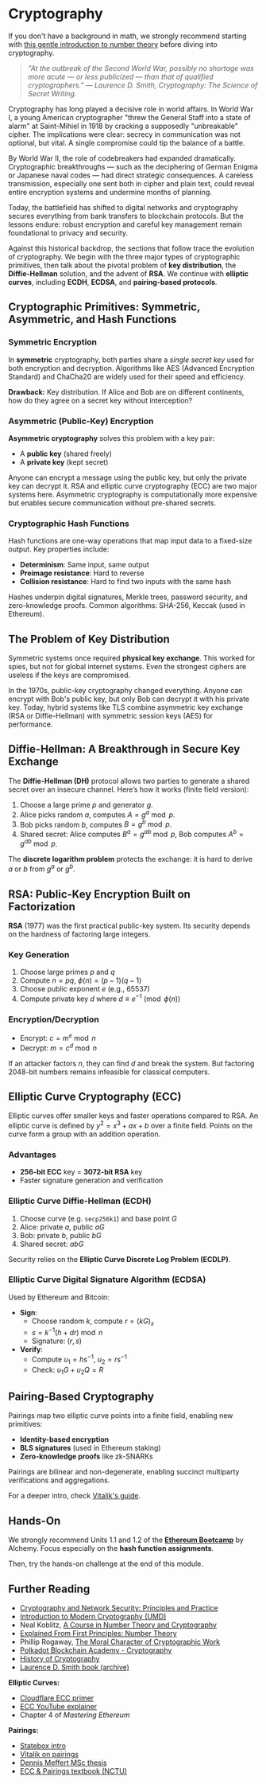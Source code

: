 # Cryptography

If you don't have a background in math, we strongly recommend starting with [this gentle introduction to number theory](https://explained-from-first-principles.com/number-theory/#exhaustive-search) before diving into cryptography.

> *"At the outbreak of the Second World War, possibly no shortage was more acute — or less publicized — than that of qualified cryptographers." — Laurence D. Smith, Cryptography: The Science of Secret Writing.*

Cryptography has long played a decisive role in world affairs. In World War I, a young American cryptographer "threw the General Staff into a state of alarm" at Saint-Mihiel in 1918 by cracking a supposedly "unbreakable" cipher. The implications were clear: secrecy in communication was not optional, but vital. A single compromise could tip the balance of a battle.

By World War II, the role of codebreakers had expanded dramatically. Cryptographic breakthroughs — such as the deciphering of German Enigma or Japanese naval codes — had direct strategic consequences. A careless transmission, especially one sent both in cipher and plain text, could reveal entire encryption systems and undermine months of planning.

Today, the battlefield has shifted to digital networks and cryptography secures everything from bank transfers to blockchain protocols. But the lessons endure: robust encryption and careful key management remain foundational to privacy and security.

Against this historical backdrop, the sections that follow trace the evolution of cryptography. We begin with the three major types of cryptographic primitives, then talk about the pivotal problem of **key distribution**, the **Diffie-Hellman** solution, and the advent of **RSA**. We continue with **elliptic curves**, including **ECDH**, **ECDSA**, and **pairing-based protocols**.

## Cryptographic Primitives: Symmetric, Asymmetric, and Hash Functions

### Symmetric Encryption
In **symmetric** cryptography, both parties share a *single secret key* used for both encryption and decryption. Algorithms like AES (Advanced Encryption Standard) and ChaCha20 are widely used for their speed and efficiency.

**Drawback:** Key distribution. If Alice and Bob are on different continents, how do they agree on a secret key without interception?

### Asymmetric (Public-Key) Encryption
**Asymmetric cryptography** solves this problem with a key pair:

- A **public key** (shared freely)
- A **private key** (kept secret)

Anyone can encrypt a message using the public key, but only the private key can decrypt it. RSA and elliptic curve cryptography (ECC) are two major systems here. Asymmetric cryptography is computationally more expensive but enables secure communication without pre-shared secrets.

### Cryptographic Hash Functions
Hash functions are one-way operations that map input data to a fixed-size output. Key properties include:

- **Determinism**: Same input, same output
- **Preimage resistance**: Hard to reverse
- **Collision resistance**: Hard to find two inputs with the same hash

Hashes underpin digital signatures, Merkle trees, password security, and zero-knowledge proofs. Common algorithms: SHA-256, Keccak (used in Ethereum).

## The Problem of Key Distribution

Symmetric systems once required **physical key exchange**. This worked for spies, but not for global internet systems. Even the strongest ciphers are useless if the keys are compromised.

In the 1970s, public-key cryptography changed everything. Anyone can encrypt with Bob's public key, but only Bob can decrypt it with his private key. Today, hybrid systems like TLS combine asymmetric key exchange (RSA or Diffie-Hellman) with symmetric session keys (AES) for performance.

## Diffie-Hellman: A Breakthrough in Secure Key Exchange

The **Diffie-Hellman (DH)** protocol allows two parties to generate a shared secret over an insecure channel. Here’s how it works (finite field version):

1. Choose a large prime $p$ and generator $g$.
2. Alice picks random $a$, computes $A = g^a \bmod p$.
3. Bob picks random $b$, computes $B = g^b \bmod p$.
4. Shared secret: Alice computes $B^a = g^{ab} \bmod p$, Bob computes $A^b = g^{ab} \bmod p$.

The **discrete logarithm problem** protects the exchange: it is hard to derive $a$ or $b$ from $g^a$ or $g^b$.

## RSA: Public-Key Encryption Built on Factorization

**RSA** (1977) was the first practical public-key system. Its security depends on the hardness of factoring large integers.

### Key Generation

1. Choose large primes $p$ and $q$
2. Compute $n = pq$, $\phi(n) = (p-1)(q-1)$
3. Choose public exponent $e$ (e.g., 65537)
4. Compute private key $d$ where $d \equiv e^{-1} \pmod{\phi(n)}$

### Encryption/Decryption
- Encrypt: $c = m^e \bmod n$
- Decrypt: $m = c^d \bmod n$

If an attacker factors $n$, they can find $d$ and break the system. But factoring 2048-bit numbers remains infeasible for classical computers.

## Elliptic Curve Cryptography (ECC)

Elliptic curves offer smaller keys and faster operations compared to RSA. An elliptic curve is defined by $y^2 = x^3 + ax + b$ over a finite field. Points on the curve form a group with an addition operation.

### Advantages
- **256-bit ECC** key = **3072-bit RSA** key
- Faster signature generation and verification

### Elliptic Curve Diffie-Hellman (ECDH)

1. Choose curve (e.g. `secp256k1`) and base point $G$
2. Alice: private $a$, public $aG$
3. Bob: private $b$, public $bG$
4. Shared secret: $abG$

Security relies on the **Elliptic Curve Discrete Log Problem (ECDLP)**.

### Elliptic Curve Digital Signature Algorithm (ECDSA)

Used by Ethereum and Bitcoin:

- **Sign**:
  - Choose random $k$, compute $r = (kG)_x$
  - $s = k^{-1}(h + dr) \bmod n$
  - Signature: $(r, s)$
- **Verify**:
  - Compute $u_1 = hs^{-1}$, $u_2 = rs^{-1}$
  - Check: $u_1G + u_2Q = R$


 

## Pairing-Based Cryptography

Pairings map two elliptic curve points into a finite field, enabling new primitives:

- **Identity-based encryption**
- **BLS signatures** (used in Ethereum staking)
- **Zero-knowledge proofs** like zk-SNARKs

Pairings are bilinear and non-degenerate, enabling succinct multiparty verifications and aggregations.

For a deeper intro, check [Vitalik's guide](https://medium.com/@VitalikButerin/exploring-elliptic-curve-pairings-c73c1864e627).

## Hands-On

We strongly recommend Units 1.1 and 1.2 of the [**Ethereum Bootcamp**](https://university.alchemy.com/course/ethereum/md/630e3d0a456dc80004ad6b6d) by Alchemy. Focus especially on the **hash function assignments**.

Then, try the hands-on challenge at the end of this module.

## Further Reading

- [Cryptography and Network Security: Principles and Practice](https://www.pearson.com/en-us/subject-catalog/p/cryptography-and-network-security-principles-and-practice/P200000003477/9780135764213)
- [Introduction to Modern Cryptography (UMD)](https://www.cs.umd.edu/~waa/414-F11/IntroToCrypto.pdf)
- Neal Koblitz, [A Course in Number Theory and Cryptography](https://almuhammadi.com/sultan/crypto_books/Koblitz.2ndEd.pdf)
- [Explained From First Principles: Number Theory](https://explained-from-first-principles.com/number-theory/)
- Phillip Rogaway, [The Moral Character of Cryptographic Work](https://eprint.iacr.org/2015/1162.pdf)
- [Polkadot Blockchain Academy - Cryptography](https://polkadot-blockchain-academy.github.io/pba-book/cryptography/index.html)
- [History of Cryptography](https://www.geeksforgeeks.org/history-of-cryptography/)
- [Laurence D. Smith book (archive)](https://archive.org/details/cryptography-the-science-of-secret-writing-laurence-d.-smith/page/14/mode/1up)

**Elliptic Curves:**
- [Cloudflare ECC primer](https://blog.cloudflare.com/a-relatively-easy-to-understand-primer-on-elliptic-curve-cryptography/)
- [ECC YouTube explainer](https://www.youtube.com/watch?v=dCvB-mhkT0w)
- Chapter 4 of *Mastering Ethereum*

**Pairings:**
- [Statebox intro](https://blog.statebox.org/elliptic-curve-pairings-213131769fac)
- [Vitalik on pairings](https://medium.com/@VitalikButerin/exploring-elliptic-curve-pairings-c73c1864e627)
- [Dennis Meffert MSc thesis](https://www.math.ru.nl/~bosma/Students/MScThesis_DennisMeffert.pdf)
- [ECC & Pairings textbook (NCTU)](https://people.cs.nctu.edu.tw/~rjchen/ECC2012S/Elliptic%20Curves%20Number%20Theory%20And%20Cryptography%202n.pdf)
